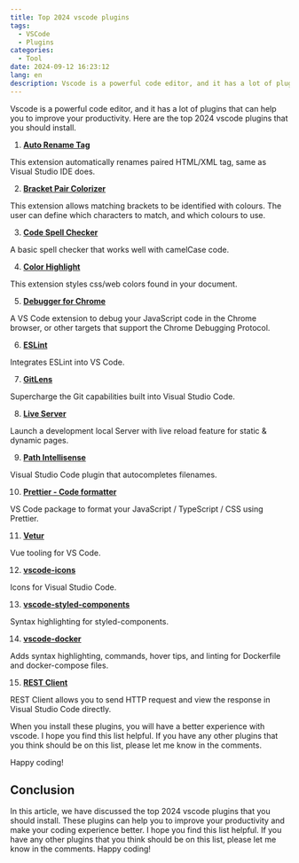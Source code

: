 ```yaml
---
title: Top 2024 vscode plugins
tags:
  - VSCode
  - Plugins
categories:
  - Tool
date: 2024-09-12 16:23:12
lang: en
description: Vscode is a powerful code editor, and it has a lot of plugins that can help you to improve your productivity. Here are the top 2024 vscode plugins that you should install.
---
```


Vscode is a powerful code editor, and it has a lot of plugins that can help you to improve your productivity. Here are the top 2024 vscode plugins that you should install.

1. **[Auto Rename Tag](https://marketplace.visualstudio.com/items?itemName=formulahendry.auto-rename-tag)**

This extension automatically renames paired HTML/XML tag, same as Visual Studio IDE does.

2. **[Bracket Pair Colorizer](https://marketplace.visualstudio.com/items?itemName=CoenraadS.bracket-pair-colorizer)**

This extension allows matching brackets to be identified with colours. The user can define which characters to match, and which colours to use.

3. **[Code Spell Checker](https://marketplace.visualstudio.com/items?itemName=streetsidesoftware.code-spell-checker)**

A basic spell checker that works well with camelCase code.

4. **[Color Highlight](https://marketplace.visualstudio.com/items?itemName=naumovs.color-highlight)**

This extension styles css/web colors found in your document.

5. **[Debugger for Chrome](https://marketplace.visualstudio.com/items?itemName=msjsdiag.debugger-for-chrome)**

A VS Code extension to debug your JavaScript code in the Chrome browser, or other targets that support the Chrome Debugging Protocol.

6. **[ESLint](https://marketplace.visualstudio.com/items?itemName=dbaeumer.vscode-eslint)**

Integrates ESLint into VS Code.

7. **[GitLens](https://marketplace.visualstudio.com/items?itemName=eamodio.gitlens)**

Supercharge the Git capabilities built into Visual Studio Code.

8. **[Live Server](https://marketplace.visualstudio.com/items?itemName=ritwickdey.LiveServer)**

Launch a development local Server with live reload feature for static & dynamic pages.

9. **[Path Intellisense](https://marketplace.visualstudio.com/items?itemName=christian-kohler.path-intellisense)**

Visual Studio Code plugin that autocompletes filenames.

10. **[Prettier - Code formatter](https://marketplace.visualstudio.com/items?itemName=esbenp.prettier-vscode)**

VS Code package to format your JavaScript / TypeScript / CSS using Prettier.

11. **[Vetur](https://marketplace.visualstudio.com/items?itemName=octref.vetur)**

Vue tooling for VS Code.

12. **[vscode-icons](https://marketplace.visualstudio.com/items?itemName=vscode-icons-team.vscode-icons)**

Icons for Visual Studio Code.

13. **[vscode-styled-components](https://marketplace.visualstudio.com/items?itemName=jpoissonnier.vscode-styled-components)**

Syntax highlighting for styled-components.

14. **[vscode-docker](https://marketplace.visualstudio.com/items?itemName=PeterJausovec.vscode-docker)**

Adds syntax highlighting, commands, hover tips, and linting for Dockerfile and docker-compose files.

15. **[REST Client](https://marketplace.visualstudio.com/items?itemName=humao.rest-client)**

REST Client allows you to send HTTP request and view the response in Visual Studio Code directly.

When you install these plugins, you will have a better experience with vscode. I hope you find this list helpful. If you have any other plugins that you think should be on this list, please let me know in the comments.

Happy coding!

## Conclusion

In this article, we have discussed the top 2024 vscode plugins that you should install. These plugins can help you to improve your productivity and make your coding experience better. I hope you find this list helpful. If you have any other plugins that you think should be on this list, please let me know in the comments. Happy coding!
